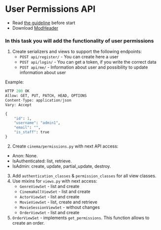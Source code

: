 # User Permissions API

- Read [the guideline](https://github.com/mate-academy/py-task-guideline/blob/main/README.md) before start
- Download [ModHeader](https://chrome.google.com/webstore/detail/modheader/idgpnmonknjnojddfkpgkljpfnnfcklj?hl=en)

### In this task you will add the functionality of user permissions

1. Create serializers and views to support the following endpoints:
   * `POST api/register/` - You can create here a user
   * `POST api/login/` - You can get a token, if you write the correct data
   * `POST api/me/` - Information about user and possibility to update information about user


Example:
```python
HTTP 200 OK
Allow: GET, PUT, PATCH, HEAD, OPTIONS
Content-Type: application/json
Vary: Accept

{
    "id": 1,
    "username": "admin1",
    "email": "",
    "is_staff": true
}
```

2. Create `cinema/permissions.py` with next API access:

 * Anon: None.
 * IsAuthenticated: list, retrieve.
 * IsAdmin: create, update, partial_update, destroy.

3. Add `authentication_classes` & `permission_classes` for all view classes.
4. Use mixins for `views.py` with next access:
   * `GenreViewSet` - list and create
   * `CinemaHallViewSet` - list and create
   * `ActorViewSet` - list and create 
   * `MovieViewSet` - list, create and retrieve
   * `MovieSessionViewSet` - without changes
   * `OrderViewSet` - list and create
5. `OrderViewSet` - implements `get_permissions`. This function allows to create an order.